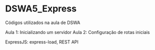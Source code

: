 
# DSWA5_Express

Códigos utilizados na aula de DSWA

Aula 1: Inicializando um servidor
Aula 2: Configuração de rotas iniciais

ExpressJS: express-load, REST API
